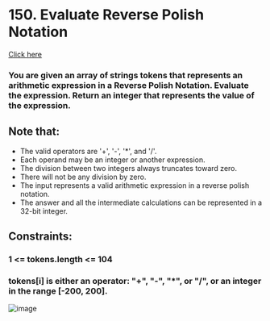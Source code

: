 # 150. Evaluate Reverse Polish Notation
[Click here](https://leetcode.com/problems/evaluate-reverse-polish-notation/)
### You are given an array of strings tokens that represents an arithmetic expression in a Reverse Polish Notation. Evaluate the expression. Return an integer that represents the value of the expression.

## Note that:

* The valid operators are '+', '-', '*', and '/'.
* Each operand may be an integer or another expression.
* The division between two integers always truncates toward zero.
* There will not be any division by zero.
* The input represents a valid arithmetic expression in a reverse polish notation.
* The answer and all the intermediate calculations can be represented in a 32-bit integer.
 


## Constraints:

### 1 <= tokens.length <= 104
### tokens[i] is either an operator: "+", "-", "*", or "/", or an integer in the range [-200, 200].

![image](https://user-images.githubusercontent.com/94298791/236273151-445a8677-112d-49f2-a8b3-173b5daca804.png)

